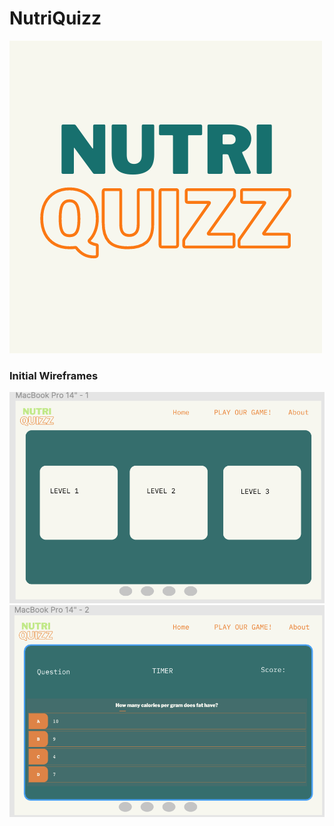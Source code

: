 # NutriQuizz
![LOGO](assets/images/nutri.png) 

### Initial Wireframes 
![Home](assets/images/home.png ) 
![Home](assets/images/quizz.png) 

